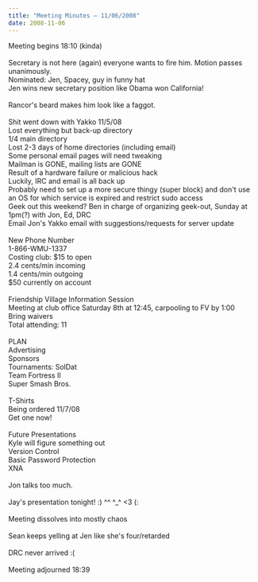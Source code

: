 ```yaml
---
title: "Meeting Minutes – 11/06/2008"
date: 2008-11-06
---
```

Meeting begins 18:10 (kinda)<br />
<br />
Secretary is not here (again) everyone wants to fire him.  Motion passes unanimously.<br />
Nominated: Jen, Spacey, guy in funny hat<br />
Jen wins new secretary position like Obama won California!<br />
<br />
Rancor's beard makes him look like a faggot.<br />
<br />
Shit went down with Yakko 11/5/08<br />
	Lost everything but back-up directory<br />
	1/4 main directory<br />
	Lost 2-3 days of home directories (including email)<br />
	Some personal email pages will need tweaking<br />
	Mailman is GONE, mailing lists are GONE<br />
Result of a hardware failure or malicious hack<br />
Luckily, IRC and email is all back up<br />
Probably need to set up a more secure thingy (super block) and don't use an OS for which service is expired and restrict sudo access <br />
Geek out this weekend? Ben in charge of organizing geek-out, Sunday at 1pm(?) with Jon, Ed, DRC<br />
Email Jon's Yakko email with suggestions/requests for server update<br />
<br />
New Phone Number<br />
1-866-WMU-1337<br />
Costing club:   $15 to open<br />
		2.4 cents/min incoming<br />
		1.4 cents/min outgoing<br />
		$50 currently on account<br />
<br />
Friendship Village Information Session<br />
Meeting at club office Saturday 8th at 12:45, carpooling to FV by 1:00<br />
Bring waivers<br />
Total attending: 11<br />
<br />
PLAN<br />
Advertising<br />
Sponsors<br />
Tournaments: 	SolDat<br />
		Team Fortress II<br />
		Super Smash Bros.<br />
<br />
T-Shirts<br />
Being ordered 11/7/08<br />
Get one now!<br />
<br />
Future Presentations<br />
Kyle will figure something out<br />
Version Control<br />
Basic Password Protection<br />
XNA<br />
<br />
Jon talks too much.<br />
<br />
Jay's presentation tonight! :) ^^ ^_^ <3 (:<br />
<br />
Meeting dissolves into mostly chaos<br />
<br />
Sean keeps yelling at Jen like she's four/retarded<br />
<br />
DRC never arrived :(<br />
<br />
Meeting adjourned 18:39